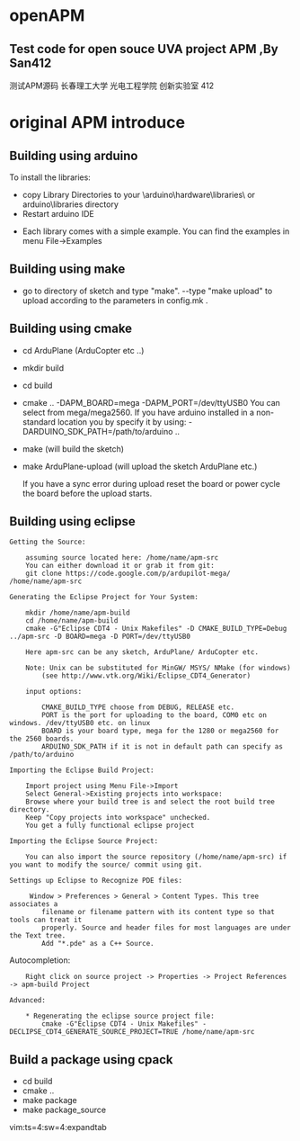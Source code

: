 openAPM
=======

Test code for open souce UVA project APM ,By San412
---------------------------------------------------
测试APM源码
长春理工大学 光电工程学院 创新实验室 412

original APM introduce
======================

Building using arduino
--------------------------
To install the libraries:
 - copy Library Directories to your \arduino\hardware\libraries\ or arduino\libraries directory
 - Restart arduino IDE

 * Each library comes with a simple example. You can find the examples in menu File->Examples

Building using make 
-----------------------------------------------
 - go to directory of sketch and type "make".
 --type "make upload" to upload according to the parameters in config.mk .

Building using cmake
-----------------------------------------------
 - cd ArduPlane (ArduCopter etc ..)
 - mkdir build
 - cd build
 - cmake .. -DAPM_BOARD=mega -DAPM_PORT=/dev/ttyUSB0
    You can select from mega/mega2560.
    If you have arduino installed in a non-standard location you by specify it by using:
        -DARDUINO_SDK_PATH=/path/to/arduino ..
 - make (will build the sketch)
 - make ArduPlane-upload (will upload the sketch ArduPlane etc.)

    If you have a sync error during upload reset the board or power cycle the board
    before the upload starts.

 
Building using eclipse
-----------------------------------------------

    Getting the Source:

        assuming source located here: /home/name/apm-src
        You can either download it or grab it from git:
        git clone https://code.google.com/p/ardupilot-mega/ /home/name/apm-src

    Generating the Eclipse Project for Your System:
    
        mkdir /home/name/apm-build 
        cd /home/name/apm-build
        cmake -G"Eclipse CDT4 - Unix Makefiles" -D CMAKE_BUILD_TYPE=Debug ../apm-src -D BOARD=mega -D PORT=/dev/ttyUSB0

        Here apm-src can be any sketch, ArduPlane/ ArduCopter etc.

        Note: Unix can be substituted for MinGW/ MSYS/ NMake (for windows)
            (see http://www.vtk.org/Wiki/Eclipse_CDT4_Generator)

        input options:

            CMAKE_BUILD_TYPE choose from DEBUG, RELEASE etc.
            PORT is the port for uploading to the board, COM0 etc on windows. /dev/ttyUSB0 etc. on linux
            BOARD is your board type, mega for the 1280 or mega2560 for the 2560 boards.
            ARDUINO_SDK_PATH if it is not in default path can specify as /path/to/arduino
        
    Importing the Eclipse Build Project:

        Import project using Menu File->Import
        Select General->Existing projects into workspace:
        Browse where your build tree is and select the root build tree directory. 
        Keep "Copy projects into workspace" unchecked.
        You get a fully functional eclipse project

    Importing the Eclipse Source Project:
    
        You can also import the source repository (/home/name/apm-src) if you want to modify the source/ commit using git.

    Settings up Eclipse to Recognize PDE files:

         Window > Preferences > General > Content Types. This tree associates a
            filename or filename pattern with its content type so that tools can treat it
            properly. Source and header files for most languages are under the Text tree. 
            Add "*.pde" as a C++ Source.

  Autocompletion:
	
		Right click on source project -> Properties -> Project References -> apm-build Project
    
    Advanced:
    
        * Regenerating the eclipse source project file:
            cmake -G"Eclipse CDT4 - Unix Makefiles" -DECLIPSE_CDT4_GENERATE_SOURCE_PROJECT=TRUE /home/name/apm-src

Build a package using cpack
-----------------------------------------------
 - cd build
 - cmake ..
 - make package
 - make package_source


vim:ts=4:sw=4:expandtab
